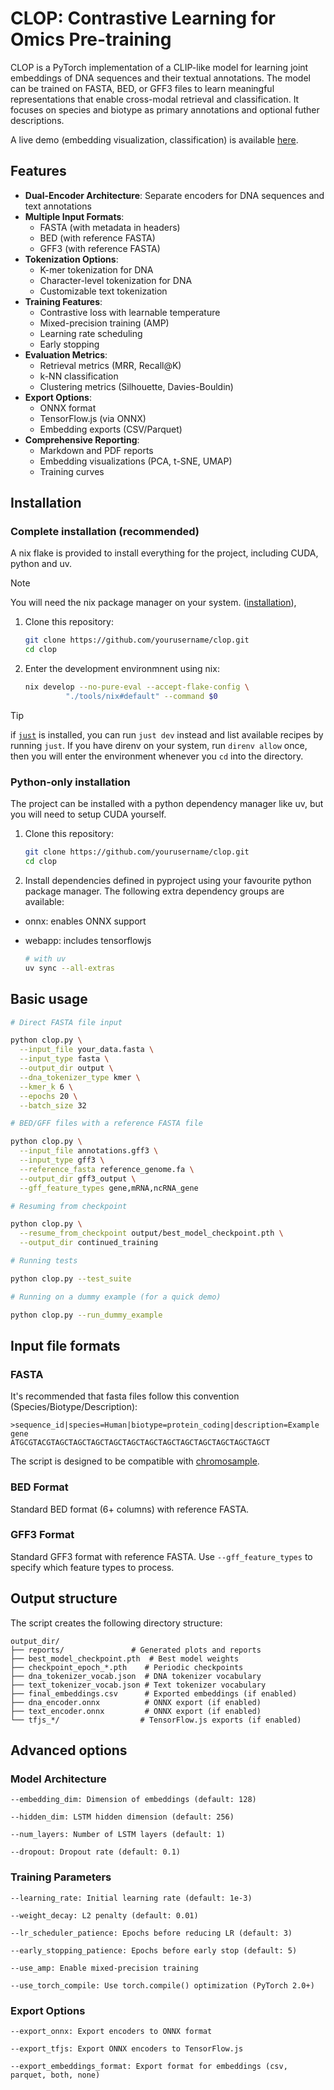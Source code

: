 # CLOP: Contrastive Learning for Omics Pre-training

CLOP is a PyTorch implementation of a CLIP-like model for learning joint
embeddings of DNA sequences and their textual annotations. The model can be
trained on FASTA, BED, or GFF3 files to learn meaningful representations that
enable cross-modal retrieval and classification. It focuses on species and
biotype as primary annotations and optional futher descriptions.

A live demo (embedding visualization, classification) is available
[here](https://baudrly.github.io/clop).

## Features

- **Dual-Encoder Architecture**: Separate encoders for DNA sequences and text
  annotations
- **Multiple Input Formats**:
  - FASTA (with metadata in headers)
  - BED (with reference FASTA)
  - GFF3 (with reference FASTA)
- **Tokenization Options**:
  - K-mer tokenization for DNA
  - Character-level tokenization for DNA
  - Customizable text tokenization
- **Training Features**:
  - Contrastive loss with learnable temperature
  - Mixed-precision training (AMP)
  - Learning rate scheduling
  - Early stopping
- **Evaluation Metrics**:
  - Retrieval metrics (MRR, Recall@K)
  - k-NN classification
  - Clustering metrics (Silhouette, Davies-Bouldin)
- **Export Options**:
  - ONNX format
  - TensorFlow.js (via ONNX)
  - Embedding exports (CSV/Parquet)
- **Comprehensive Reporting**:
  - Markdown and PDF reports
  - Embedding visualizations (PCA, t-SNE, UMAP)
  - Training curves

## Installation

### Complete installation (recommended)

A nix flake is provided to install everything for the project, including CUDA,
python and uv.

> [!NOTE]
> You will need the nix package manager on your system.
> ([installation](https://determinate.systems/posts/determinate-nix-installer/)),

1. Clone this repository:
   ```bash
   git clone https://github.com/yourusername/clop.git
   cd clop
   ```
2. Enter the development environmnent using nix:

   ```bash
   nix develop --no-pure-eval --accept-flake-config \
            "./tools/nix#default" --command $0
   ```

> [!TIP]
> if [`just`](https://github.com/casey/just) is installed, you can run
> `just dev` instead and list available recipes by running `just`. If you have
> direnv on your system, run `direnv allow` once, then you will enter the
> environment whenever you `cd` into the directory.

### Python-only installation

The project can be installed with a python dependency manager like uv, but you
will need to setup CUDA yourself.

1. Clone this repository:
   ```bash
   git clone https://github.com/yourusername/clop.git
   cd clop
   ```

2. Install dependencies defined in pyproject using your favourite python package
   manager. The following extra dependency groups are available:

- onnx: enables ONNX support
- webapp: includes tensorflowjs

  ```bash
  # with uv
  uv sync --all-extras
  ```

## Basic usage

```bash
# Direct FASTA file input

python clop.py \
  --input_file your_data.fasta \
  --input_type fasta \
  --output_dir output \
  --dna_tokenizer_type kmer \
  --kmer_k 6 \
  --epochs 20 \
  --batch_size 32

# BED/GFF files with a reference FASTA file

python clop.py \
  --input_file annotations.gff3 \
  --input_type gff3 \
  --reference_fasta reference_genome.fa \
  --output_dir gff3_output \
  --gff_feature_types gene,mRNA,ncRNA_gene

# Resuming from checkpoint

python clop.py \
  --resume_from_checkpoint output/best_model_checkpoint.pth \
  --output_dir continued_training

# Running tests

python clop.py --test_suite

# Running on a dummy example (for a quick demo)

python clop.py --run_dummy_example
```

## Input file formats

### FASTA

It's recommended that fasta files follow this convention
(Species/Biotype/Description):

```
>sequence_id|species=Human|biotype=protein_coding|description=Example gene
ATGCGTACGTAGCTAGCTAGCTAGCTAGCTAGCTAGCTAGCTAGCTAGCTAGCTAGCT
```

The script is designed to be compatible with
[chromosample](https://github.com/baudrly/chromosample).

### BED Format

Standard BED format (6+ columns) with reference FASTA.

### GFF3 Format

Standard GFF3 format with reference FASTA. Use `--gff_feature_types` to specify
which feature types to process.

## Output structure

The script creates the following directory structure:

```
output_dir/
├── reports/               # Generated plots and reports
├── best_model_checkpoint.pth  # Best model weights
├── checkpoint_epoch_*.pth    # Periodic checkpoints
├── dna_tokenizer_vocab.json  # DNA tokenizer vocabulary
├── text_tokenizer_vocab.json # Text tokenizer vocabulary
├── final_embeddings.csv      # Exported embeddings (if enabled)
├── dna_encoder.onnx          # ONNX export (if enabled)
├── text_encoder.onnx         # ONNX export (if enabled)
└── tfjs_*/                  # TensorFlow.js exports (if enabled)
```

## Advanced options

### Model Architecture

```
--embedding_dim: Dimension of embeddings (default: 128)

--hidden_dim: LSTM hidden dimension (default: 256)

--num_layers: Number of LSTM layers (default: 1)

--dropout: Dropout rate (default: 0.1)
```

### Training Parameters

```
--learning_rate: Initial learning rate (default: 1e-3)

--weight_decay: L2 penalty (default: 0.01)

--lr_scheduler_patience: Epochs before reducing LR (default: 3)

--early_stopping_patience: Epochs before early stop (default: 5)

--use_amp: Enable mixed-precision training

--use_torch_compile: Use torch.compile() optimization (PyTorch 2.0+)
```

### Export Options

```
--export_onnx: Export encoders to ONNX format

--export_tfjs: Export ONNX encoders to TensorFlow.js

--export_embeddings_format: Export format for embeddings (csv, parquet, both, none)
```

